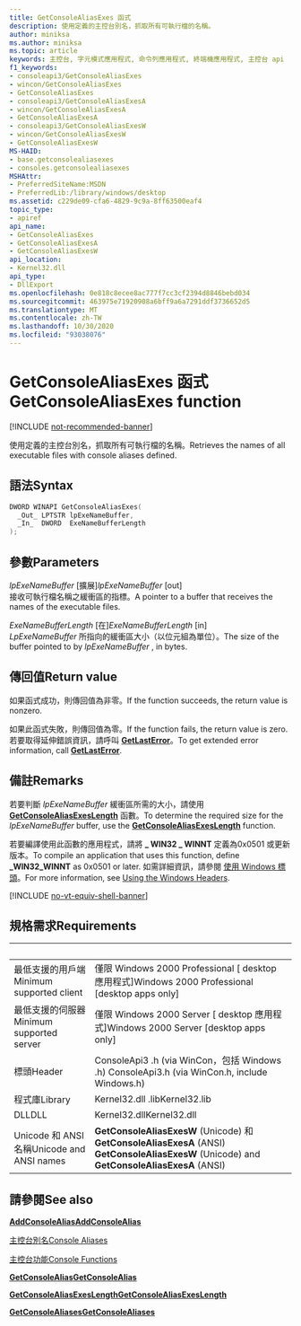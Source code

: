 ```yaml
---
title: GetConsoleAliasExes 函式
description: 使用定義的主控台別名，抓取所有可執行檔的名稱。
author: miniksa
ms.author: miniksa
ms.topic: article
keywords: 主控台, 字元模式應用程式, 命令列應用程式, 終端機應用程式, 主控台 api
f1_keywords:
- consoleapi3/GetConsoleAliasExes
- wincon/GetConsoleAliasExes
- GetConsoleAliasExes
- consoleapi3/GetConsoleAliasExesA
- wincon/GetConsoleAliasExesA
- GetConsoleAliasExesA
- consoleapi3/GetConsoleAliasExesW
- wincon/GetConsoleAliasExesW
- GetConsoleAliasExesW
MS-HAID:
- base.getconsolealiasexes
- consoles.getconsolealiasexes
MSHAttr:
- PreferredSiteName:MSDN
- PreferredLib:/library/windows/desktop
ms.assetid: c229de09-cfa6-4829-9c9a-8ff63500eaf4
topic_type:
- apiref
api_name:
- GetConsoleAliasExes
- GetConsoleAliasExesA
- GetConsoleAliasExesW
api_location:
- Kernel32.dll
api_type:
- DllExport
ms.openlocfilehash: 0e818c8ecee8ac777f7cc3cf2394d8846bebd034
ms.sourcegitcommit: 463975e71920908a6bff9a6a7291ddf3736652d5
ms.translationtype: MT
ms.contentlocale: zh-TW
ms.lasthandoff: 10/30/2020
ms.locfileid: "93038076"
---
```

# <a name="getconsolealiasexes-function"></a><span data-ttu-id="004ca-104">GetConsoleAliasExes 函式</span><span class="sxs-lookup"><span data-stu-id="004ca-104">GetConsoleAliasExes function</span></span>

[!INCLUDE [not-recommended-banner](./includes/not-recommended-banner.md)]

<span data-ttu-id="004ca-105">使用定義的主控台別名，抓取所有可執行檔的名稱。</span><span class="sxs-lookup"><span data-stu-id="004ca-105">Retrieves the names of all executable files with console aliases defined.</span></span>

## <a name="syntax"></a><span data-ttu-id="004ca-106">語法</span><span class="sxs-lookup"><span data-stu-id="004ca-106">Syntax</span></span>

```C
DWORD WINAPI GetConsoleAliasExes(
  _Out_ LPTSTR lpExeNameBuffer,
  _In_  DWORD  ExeNameBufferLength
);
```

## <a name="parameters"></a><span data-ttu-id="004ca-107">參數</span><span class="sxs-lookup"><span data-stu-id="004ca-107">Parameters</span></span>

<span data-ttu-id="004ca-108">*lpExeNameBuffer* \[擴展\]</span><span class="sxs-lookup"><span data-stu-id="004ca-108">*lpExeNameBuffer* \[out\]</span></span>  
<span data-ttu-id="004ca-109">接收可執行檔名稱之緩衝區的指標。</span><span class="sxs-lookup"><span data-stu-id="004ca-109">A pointer to a buffer that receives the names of the executable files.</span></span>

<span data-ttu-id="004ca-110">*ExeNameBufferLength* \[在\]</span><span class="sxs-lookup"><span data-stu-id="004ca-110">*ExeNameBufferLength* \[in\]</span></span>  
<span data-ttu-id="004ca-111">*LpExeNameBuffer* 所指向的緩衝區大小（以位元組為單位）。</span><span class="sxs-lookup"><span data-stu-id="004ca-111">The size of the buffer pointed to by *lpExeNameBuffer* , in bytes.</span></span>

## <a name="return-value"></a><span data-ttu-id="004ca-112">傳回值</span><span class="sxs-lookup"><span data-stu-id="004ca-112">Return value</span></span>

<span data-ttu-id="004ca-113">如果函式成功，則傳回值為非零。</span><span class="sxs-lookup"><span data-stu-id="004ca-113">If the function succeeds, the return value is nonzero.</span></span>

<span data-ttu-id="004ca-114">如果此函式失敗，則傳回值為零。</span><span class="sxs-lookup"><span data-stu-id="004ca-114">If the function fails, the return value is zero.</span></span> <span data-ttu-id="004ca-115">若要取得延伸錯誤資訊，請呼叫 [**GetLastError**](https://msdn.microsoft.com/library/windows/desktop/ms679360)。</span><span class="sxs-lookup"><span data-stu-id="004ca-115">To get extended error information, call [**GetLastError**](https://msdn.microsoft.com/library/windows/desktop/ms679360).</span></span>

## <a name="remarks"></a><span data-ttu-id="004ca-116">備註</span><span class="sxs-lookup"><span data-stu-id="004ca-116">Remarks</span></span>

<span data-ttu-id="004ca-117">若要判斷 *lpExeNameBuffer* 緩衝區所需的大小，請使用 [**GetConsoleAliasExesLength**](getconsolealiasexeslength.md) 函數。</span><span class="sxs-lookup"><span data-stu-id="004ca-117">To determine the required size for the *lpExeNameBuffer* buffer, use the [**GetConsoleAliasExesLength**](getconsolealiasexeslength.md) function.</span></span>

<span data-ttu-id="004ca-118">若要編譯使用此函數的應用程式，請將 **\_ WIN32 \_ WINNT** 定義為0x0501 或更新版本。</span><span class="sxs-lookup"><span data-stu-id="004ca-118">To compile an application that uses this function, define **\_WIN32\_WINNT** as 0x0501 or later.</span></span> <span data-ttu-id="004ca-119">如需詳細資訊，請參閱 [使用 Windows 標頭](https://msdn.microsoft.com/library/windows/desktop/aa383745)。</span><span class="sxs-lookup"><span data-stu-id="004ca-119">For more information, see [Using the Windows Headers](https://msdn.microsoft.com/library/windows/desktop/aa383745).</span></span>

[!INCLUDE [no-vt-equiv-shell-banner](./includes/no-vt-equiv-shell-banner.md)]

## <a name="requirements"></a><span data-ttu-id="004ca-120">規格需求</span><span class="sxs-lookup"><span data-stu-id="004ca-120">Requirements</span></span>

| &nbsp; | &nbsp; |
|-|-|
| <span data-ttu-id="004ca-121">最低支援的用戶端</span><span class="sxs-lookup"><span data-stu-id="004ca-121">Minimum supported client</span></span> | <span data-ttu-id="004ca-122">僅限 Windows 2000 Professional \[ desktop 應用程式\]</span><span class="sxs-lookup"><span data-stu-id="004ca-122">Windows 2000 Professional \[desktop apps only\]</span></span> |
| <span data-ttu-id="004ca-123">最低支援的伺服器</span><span class="sxs-lookup"><span data-stu-id="004ca-123">Minimum supported server</span></span> | <span data-ttu-id="004ca-124">僅限 Windows 2000 Server \[ desktop 應用程式\]</span><span class="sxs-lookup"><span data-stu-id="004ca-124">Windows 2000 Server \[desktop apps only\]</span></span> |
| <span data-ttu-id="004ca-125">標頭</span><span class="sxs-lookup"><span data-stu-id="004ca-125">Header</span></span> | <span data-ttu-id="004ca-126">ConsoleApi3 .h (via WinCon，包括 Windows .h) </span><span class="sxs-lookup"><span data-stu-id="004ca-126">ConsoleApi3.h (via WinCon.h, include Windows.h)</span></span> |
| <span data-ttu-id="004ca-127">程式庫</span><span class="sxs-lookup"><span data-stu-id="004ca-127">Library</span></span> | <span data-ttu-id="004ca-128">Kernel32.dll .lib</span><span class="sxs-lookup"><span data-stu-id="004ca-128">Kernel32.lib</span></span> |
| <span data-ttu-id="004ca-129">DLL</span><span class="sxs-lookup"><span data-stu-id="004ca-129">DLL</span></span> | <span data-ttu-id="004ca-130">Kernel32.dll</span><span class="sxs-lookup"><span data-stu-id="004ca-130">Kernel32.dll</span></span> |
| <span data-ttu-id="004ca-131">Unicode 和 ANSI 名稱</span><span class="sxs-lookup"><span data-stu-id="004ca-131">Unicode and ANSI names</span></span> | <span data-ttu-id="004ca-132">**GetConsoleAliasExesW** (Unicode) 和 **GetConsoleAliasExesA** (ANSI) </span><span class="sxs-lookup"><span data-stu-id="004ca-132">**GetConsoleAliasExesW** (Unicode) and **GetConsoleAliasExesA** (ANSI)</span></span> |

## <a name="see-also"></a><span data-ttu-id="004ca-133">請參閱</span><span class="sxs-lookup"><span data-stu-id="004ca-133">See also</span></span>

[<span data-ttu-id="004ca-134">**AddConsoleAlias**</span><span class="sxs-lookup"><span data-stu-id="004ca-134">**AddConsoleAlias**</span></span>](addconsolealias.md)

[<span data-ttu-id="004ca-135">主控台別名</span><span class="sxs-lookup"><span data-stu-id="004ca-135">Console Aliases</span></span>](console-aliases.md)

[<span data-ttu-id="004ca-136">主控台功能</span><span class="sxs-lookup"><span data-stu-id="004ca-136">Console Functions</span></span>](console-functions.md)

[<span data-ttu-id="004ca-137">**GetConsoleAlias**</span><span class="sxs-lookup"><span data-stu-id="004ca-137">**GetConsoleAlias**</span></span>](getconsolealias.md)

[<span data-ttu-id="004ca-138">**GetConsoleAliasExesLength**</span><span class="sxs-lookup"><span data-stu-id="004ca-138">**GetConsoleAliasExesLength**</span></span>](getconsolealiasexeslength.md)

[<span data-ttu-id="004ca-139">**GetConsoleAliases**</span><span class="sxs-lookup"><span data-stu-id="004ca-139">**GetConsoleAliases**</span></span>](getconsolealiases.md)
